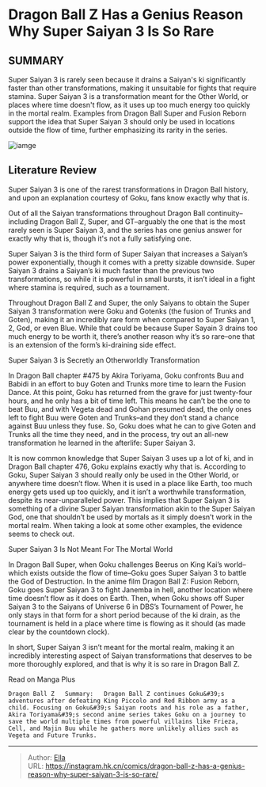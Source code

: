 # Dragon Ball Z Has a Genius Reason Why Super Saiyan 3 Is So Rare


## SUMMARY 



  Super Saiyan 3 is rarely seen because it drains a Saiyan&#39;s ki significantly faster than other transformations, making it unsuitable for fights that require stamina.   Super Saiyan 3 is a transformation meant for the Other World, or places where time doesn&#39;t flow, as it uses up too much energy too quickly in the mortal realm.   Examples from Dragon Ball Super and Fusion Reborn support the idea that Super Saiyan 3 should only be used in locations outside the flow of time, further emphasizing its rarity in the series.  

![iamge](https://static1.srcdn.com/wordpress/wp-content/uploads/2022/11/DBZ-SSJ3-Secret.jpg)

## Literature Review

Super Saiyan 3 is one of the rarest transformations in Dragon Ball history, and upon an explanation courtesy of Goku, fans know exactly why that is. 




Out of all the Saiyan transformations throughout Dragon Ball continuity–including Dragon Ball Z, Super, and GT–arguably the one that is the most rarely seen is Super Saiyan 3, and the series has one genius answer for exactly why that is, though it&#39;s not a fully satisfying one.




Super Saiyan 3 is the third form of Super Saiyan that increases a Saiyan’s power exponentially, though it comes with a pretty sizable downside. Super Saiyan 3 drains a Saiyan’s ki much faster than the previous two transformations, so while it is powerful in small bursts, it isn’t ideal in a fight where stamina is required, such as a tournament.

          

Throughout Dragon Ball Z and Super, the only Saiyans to obtain the Super Saiyan 3 transformation were Goku and Gotenks (the fusion of Trunks and Goten), making it an incredibly rare form when compared to Super Saiyan 1, 2, God, or even Blue. While that could be because Super Sayain 3 drains too much energy to be worth it, there’s another reason why it’s so rare–one that is an extension of the form’s ki-draining side effect.





 Super Saiyan 3 is Secretly an Otherworldly Transformation 
          

In Dragon Ball chapter #475 by Akira Toriyama, Goku confronts Buu and Babidi in an effort to buy Goten and Trunks more time to learn the Fusion Dance. At this point, Goku has returned from the grave for just twenty-four hours, and he only has a bit of time left. This means he can’t be the one to beat Buu, and with Vegeta dead and Gohan presumed dead, the only ones left to fight Buu were Goten and Trunks–and they don’t stand a chance against Buu unless they fuse. So, Goku does what he can to give Goten and Trunks all the time they need, and in the process, try out an all-new transformation he learned in the afterlife: Super Saiyan 3.

It is now common knowledge that Super Saiyan 3 uses up a lot of ki, and in Dragon Ball chapter 476, Goku explains exactly why that is. According to Goku, Super Saiyan 3 should really only be used in the Other World, or anywhere time doesn’t flow. When it is used in a place like Earth, too much energy gets used up too quickly, and it isn’t a worthwhile transformation, despite its near-unparalleled power. This implies that Super Saiyan 3 is something of a divine Super Saiyan transformation akin to the Super Saiyan God, one that shouldn’t be used by mortals as it simply doesn’t work in the mortal realm. When taking a look at some other examples, the evidence seems to check out.






 Super Saiyan 3 Is Not Meant For The Mortal World 
          

In Dragon Ball Super, when Goku challenges Beerus on King Kai’s world–which exists outside the flow of time–Goku goes Super Saiyan 3 to battle the God of Destruction. In the anime film Dragon Ball Z: Fusion Reborn, Goku goes Super Saiyan 3 to fight Janemba in hell, another location where time doesn’t flow as it does on Earth. Then, when Goku shows off Super Saiyan 3 to the Saiyans of Universe 6 in DBS’s Tournament of Power, he only stays in that form for a short period because of the ki drain, as the tournament is held in a place where time is flowing as it should (as made clear by the countdown clock).

In short, Super Saiyan 3 isn’t meant for the mortal realm, making it an incredibly interesting aspect of Saiyan transformations that deserves to be more thoroughly explored, and that is why it is so rare in Dragon Ball Z.




Read on Manga Plus

    Dragon Ball Z   Summary:   Dragon Ball Z continues Goku&#39;s adventures after defeating King Piccolo and Red Ribbon army as a child. Focusing on Goku&#39;s Saiyan roots and his role as a father, Akira Toriyama&#39;s second anime series takes Goku on a journey to save the world multiple times from powerful villains like Frieza, Cell, and Majin Buu while he gathers more unlikely allies such as Vegeta and Future Trunks.      

---

> Author: [Ella](https://instagram.hk.cn/)  
> URL: https://instagram.hk.cn/comics/dragon-ball-z-has-a-genius-reason-why-super-saiyan-3-is-so-rare/  


